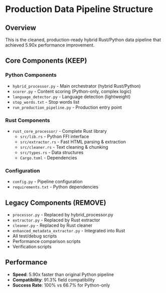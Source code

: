 # Production Data Pipeline Structure

## Overview
This is the cleaned, production-ready hybrid Rust/Python data pipeline that achieved 5.90x performance improvement.

## Core Components (KEEP)

### Python Components
- `hybrid_processor.py` - Main orchestrator (hybrid Rust/Python)
- `scorer.py` - Content scoring (Python-only, complex logic)
- `language_detector.py` - Language detection (lightweight)
- `stop_words.txt` - Stop words list
- `run_production_pipeline.py` - Production entry point

### Rust Components  
- `rust_core_processor/` - Complete Rust library
  - `src/lib.rs` - Python FFI interface
  - `src/extractor.rs` - Fast HTML parsing & extraction
  - `src/cleaner.rs` - Text cleaning & chunking
  - `src/types.rs` - Data structures
  - `Cargo.toml` - Dependencies

### Configuration
- `config.py` - Pipeline configuration
- `requirements.txt` - Python dependencies

## Legacy Components (REMOVE)
- `processor.py` - Replaced by hybrid_processor.py
- `extractor.py` - Replaced by Rust extractor
- `cleaner.py` - Replaced by Rust cleaner
- `enhanced_metadata_extractor.py` - Integrated into Rust
- All test/debug scripts
- Performance comparison scripts
- Verification scripts

## Performance
- **Speed**: 5.90x faster than original Python pipeline
- **Compatibility**: 91.3% field compatibility
- **Success Rate**: 100% vs 66.7% for Python-only
